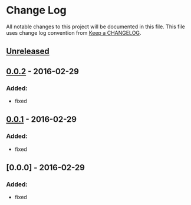 # Change Log
All notable changes to this project will be documented in this file.
This file uses change log convention from [Keep a CHANGELOG](http://keepachangelog.com).


## [Unreleased][unreleased]

## [0.0.2] - 2016-02-29

### Added:
- fixed

## [0.0.1] - 2016-02-29

### Added:
- fixed

## [0.0.0] - 2016-02-29

### Added:
- fixed

[unreleased]: https://github.com/hadenlabs/ansible-role-memcached/compare/0.0.2...HEAD
[0.0.2]: https://github.com/hadenlabs/ansible-role-memcached/compare/0.0.1...0.0.2
[0.0.1]: https://github.com/hadenlabs/ansible-role-memcached/compare/0.0.0...0.0.1

[CHANGELOG.md]: CHANGELOG.md
[CONTRIBUTING.md]: CONTRIBUTING.md
[LICENCE.md]: LICENCE.md
[README.md]: README.md
